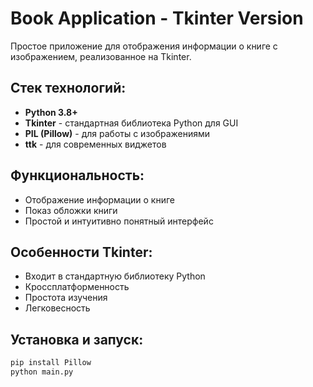 # Book Application - Tkinter Version

Простое приложение для отображения информации о книге с изображением, реализованное на Tkinter.

## Стек технологий:
- **Python 3.8+**
- **Tkinter** - стандартная библиотека Python для GUI
- **PIL (Pillow)** - для работы с изображениями
- **ttk** - для современных виджетов

## Функциональность:
- Отображение информации о книге
- Показ обложки книги
- Простой и интуитивно понятный интерфейс

## Особенности Tkinter:
- Входит в стандартную библиотеку Python
- Кроссплатформенность
- Простота изучения
- Легковесность

## Установка и запуск:
```bash
pip install Pillow
python main.py